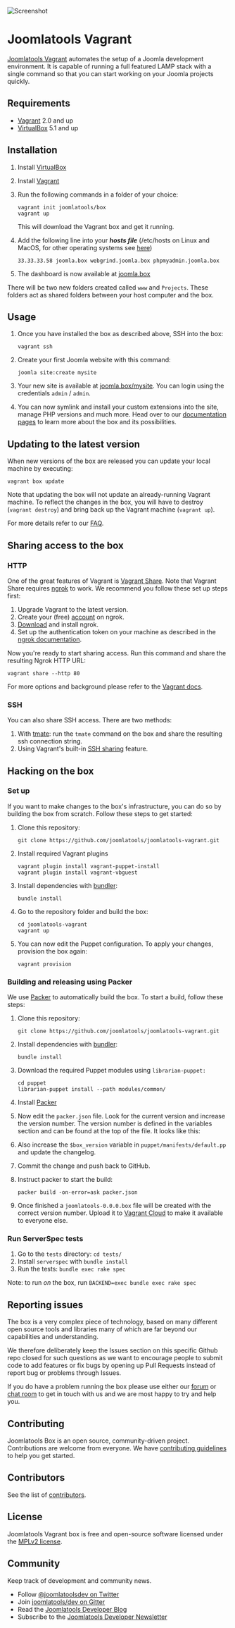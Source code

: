 ![Screenshot](/screenshot.png?raw=true)

# Joomlatools Vagrant

[Joomlatools Vagrant] automates the setup of a Joomla development environment. It is capable of running a full featured LAMP stack with a single command so that you can start working on your Joomla projects quickly.

## Requirements

* [Vagrant](http://www.vagrantup.com/) 2.0 and up
* [VirtualBox](http://www.virtualbox.org/) 5.1 and up

## Installation

1. Install [VirtualBox](http://www.virtualbox.org/)

1. Install [Vagrant](http://www.vagrantup.com/)

1. Run the following commands in a folder of your choice:

    ```
    vagrant init joomlatools/box
    vagrant up
    ```

    This will download the Vagrant box and get it running.

1. Add the following line into your ***hosts file*** (/etc/hosts on Linux and MacOS, for other operating systems see [here](http://en.wikipedia.org/wiki/Hosts_(file)#Location_in_the_file_system))

    ```
    33.33.33.58 joomla.box webgrind.joomla.box phpmyadmin.joomla.box
    ```

1. The dashboard is now available at [joomla.box](http://joomla.box)

There will be two new folders created called `www` and `Projects`. These folders act as shared folders between your host computer and the box.

## Usage

1. Once you have installed the box as described above, SSH into the box:

    ```
    vagrant ssh
    ```

1. Create your first Joomla website with this command:

    ```
    joomla site:create mysite
    ```

1. Your new site is available at [joomla.box/mysite](http://joomla.box/mysite). You can login using the credentials  `admin` / `admin`.

1. You can now symlink and install your custom extensions into the site, manage PHP versions and much more. Head over to our [documentation pages][Joomlatools Vagrant] to learn more about the box and its possibilities.

## Updating to the latest version

When new versions of the box are released you can update your local machine by executing:

```
vagrant box update
```

Note that updating the box will not update an already-running Vagrant machine. To reflect the changes in the box, you will have to destroy (`vagrant destroy`) and bring back up the Vagrant machine (`vagrant up`).

For more details refer to our [FAQ](https://www.joomlatools.com/developer/tools/vagrant/faq/#how-can-i-update-the-box-to-the-latest-version).

## Sharing access to the box

### HTTP

One of the great features of Vagrant is [Vagrant Share](https://docs.vagrantup.com/v2/share/index.html). Note that Vagrant Share requires [ngrok](https://ngrok.com/) to work. We recommend you follow these set up steps first:

1. Upgrade Vagrant to the latest version.
1. Create your (free) [account](https://dashboard.ngrok.com/user/signup) on ngrok.
1. [Download](https://ngrok.com/download) and install ngrok.
1. Set up the authentication token on your machine as described in the [ngrok documentation](https://ngrok.com/docs/2#authtoken).

Now you're ready to start sharing access. Run this command and share the resulting Ngrok HTTP URL:

```
vagrant share --http 80
```

For more options and background please refer to the [Vagrant docs](https://docs.vagrantup.com/v2/share/index.html).

### SSH

You can also share SSH access. There are two methods:

1. With [tmate](https://tmate.io/): run the `tmate` command on the box and share the resulting ssh connection string. 
1. Using Vagrant's built-in [SSH sharing](https://www.vagrantup.com/docs/share/ssh.html) feature.

## Hacking on the box

### Set up

If you want to make changes to the box's infrastructure, you can do so by building the box from scratch. Follow these steps to get started:

1. Clone this repository:

    ```
    git clone https://github.com/joomlatools/joomlatools-vagrant.git
    ```

1. Install required Vagrant plugins

    ```
    vagrant plugin install vagrant-puppet-install
    vagrant plugin install vagrant-vbguest
    ```

1. Install dependencies with [bundler](http://bundler.io/):

    ```
    bundle install
    ```

1. Go to the repository folder and build the box:

    ```
    cd joomlatools-vagrant
    vagrant up
    ```

1. You can now edit the Puppet configuration. To apply your changes, provision the box again:

    ```
    vagrant provision
    ```

### Building and releasing using Packer

We use [Packer](https://www.packer.io/) to automatically build the box. To start a build, follow these steps:

1. Clone this repository:

    ```
    git clone https://github.com/joomlatools/joomlatools-vagrant.git
    ```

1. Install dependencies with [bundler](http://bundler.io/):

    ```
    bundle install
    ```
   
1. Download the required Puppet modules using `librarian-puppet:`

   ```
   cd puppet
   librarian-puppet install --path modules/common/
   ```
   
1. Install [Packer](https://www.packer.io/)
1. Now edit the `packer.json` file. Look for the current version and increase the version number.
The version number is defined in the variables section and can be found at the top of the file. It looks like this:
1. Also increase the `$box_version` variable in `puppet/manifests/default.pp` and update the changelog.
1. Commit the change and push back to GitHub.
1. Instruct packer to start the build:

    ```
    packer build -on-error=ask packer.json
    ```
    
1. Once finished a `joomlatools-0.0.0.box` file will be created with the correct version number. Upload it to [Vagrant Cloud](https://app.vagrantup.com/) to make it available to everyone else.

### Run ServerSpec tests

1. Go to the `tests` directory: `cd tests/`
1. Install `serverspec` with `bundle install`
2. Run the tests: `bundle exec rake spec`

Note: to run _on_ the box, run `BACKEND=exec bundle exec rake spec`

## Reporting issues

The box is a very complex piece of technology, based on many different open source tools and libraries many of which are far beyond our capabilities and understanding.

We therefore deliberately keep the Issues section on this specific Github repo closed for such questions as we want to encourage people to submit code to add features or fix bugs by opening up Pull Requests instead of report bug or problems through Issues.

If you do have a problem running the box please use either our [forum](https://groups.google.com/forum/#!forum/joomlatools-dev) or [chat room](http://gitter.im/joomlatools/dev) to get in touch with us and we are most happy to try and help you.

## Contributing

Joomlatools Box is an open source, community-driven project. Contributions are welcome from everyone.
We have [contributing guidelines](CONTRIBUTING.md) to help you get started.

## Contributors

See the list of [contributors](https://github.com/joomlatools/joomlatools-vagrant/contributors).

## License

Joomlatools Vagrant box is free and open-source software licensed under the [MPLv2 license](LICENSE.txt).

## Community

Keep track of development and community news.

* Follow [@joomlatoolsdev on Twitter](https://twitter.com/joomlatoolsdev)
* Join [joomlatools/dev on Gitter](http://gitter.im/joomlatools/dev)
* Read the [Joomlatools Developer Blog](https://www.joomlatools.com/developer/blog/)
* Subscribe to the [Joomlatools Developer Newsletter](https://www.joomlatools.com/developer/newsletter/)

[Joomlatools Vagrant]: https://www.joomlatools.com/developer/tools/vagrant/
